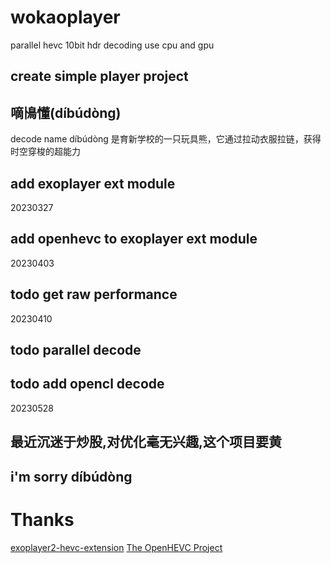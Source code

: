 # wokaoplayer
parallel hevc 10bit hdr decoding use cpu and gpu 
## create simple player project


## 嘀鳪懂(díbúdòng)
decode name díbúdòng
是育新学校的一只玩具熊，它通过拉动衣服拉链，获得时空穿梭的超能力
## add exoplayer ext module
20230327
## add openhevc to exoplayer ext module
20230403

## todo get raw performance
20230410
## todo parallel decode
## todo add opencl decode 

20230528
## 最近沉迷于炒股,对优化毫无兴趣,这个项目要黄
## i'm sorry díbúdòng

# Thanks
[exoplayer2-hevc-extension](https://github.com/michalliu/exoplayer2-hevc-extension)
[The OpenHEVC Project](https://github.com/OpenHEVC/openHEVC)




